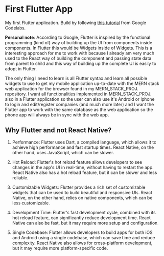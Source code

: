 # First Flutter App

My first Flutter application. Build by following [this tutorial](https://codelabs.developers.google.com/codelabs/flutter-codelab-first#0) from Google Codelabs.

**Personal note**: According to Google, Flutter is inspired by the functional programming (kind of) way of building up the UI from components inside components. In Flutter this would be Widgets inside of Widgets. This is a interesting approach for me to work with because I already am very much used to the React way of building the component and passing state data from parent to child and this way of building up the complete UI is easily to adopt in Flutter. 

The only thing I need to learn is all Flutter syntax and learn all possible widgets to use to get my mobile application up-to-date with the MERN stack web application for the browser found in my MERN_STACK_PROJ. repository. I want all functionalities implemented in MERN_STACK_PROJ. also in a Flutter application so the user can also use it's Android or Iphone to login and edit/register companies (and much more later) and I want the Flutter app to work with the same database as the web application so the phone app will always be in sync with the web app.

## Why **Flutter** and not **React Native**?

1. Performance: Flutter uses Dart, a compiled language, which allows it to achieve high performance and fast startup times. React Native, on the other hand, uses JavaScript, which can be slower.

2. Hot Reload: Flutter's hot reload feature allows developers to see changes in the app's UI in real-time, without having to restart the app. React Native also has a hot reload feature, but it can be slower and less reliable.

3. Customizable Widgets: Flutter provides a rich set of customizable widgets that can be used to build beautiful and responsive UIs. React Native, on the other hand, relies on native components, which can be less customizable.

4. Development Time: Flutter's fast development cycle, combined with its hot reload feature, can significantly reduce development time. React Native can also be fast, but it may require more setup and configuration.

5. Single Codebase: Flutter allows developers to build apps for both iOS and Android using a single codebase, which can save time and reduce complexity. React Native also allows for cross-platform development, but it may require more platform-specific code.


